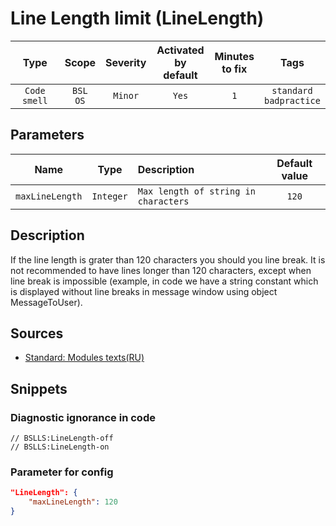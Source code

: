 # Line Length limit (LineLength)

 |     Type     |        Scope        | Severity | Activated<br>by default | Minutes<br>to fix |               Tags                |
 |:------------:|:-------------------:|:--------:|:-----------------------------:|:-----------------------:|:---------------------------------:|
 | `Code smell` | `BSL`<br>`OS` | `Minor`  |             `Yes`             |           `1`           | `standard`<br>`badpractice` |

## Parameters

 |      Name       |   Type    | Description                          | Default value |
 |:---------------:|:---------:|:------------------------------------ |:-------------:|
 | `maxLineLength` | `Integer` | `Max length of string in characters` |     `120`     | 

<!-- Блоки выше заполняются автоматически, не трогать -->
## Description

If the line length is grater than 120 characters you should you line break. It is not recommended to have lines longer than 120 characters, except when line break is impossible (example, in code we have a string constant which is displayed without line breaks in message window using object MessageToUser).

## Sources

* [Standard: Modules texts(RU)](https://its.1c.ru/db/v8std#content:456:hdoc)

## Snippets

<!-- Блоки ниже заполняются автоматически, не трогать -->
### Diagnostic ignorance in code

```bsl
// BSLLS:LineLength-off
// BSLLS:LineLength-on
```

### Parameter for config

```json
"LineLength": {
    "maxLineLength": 120
}
```
